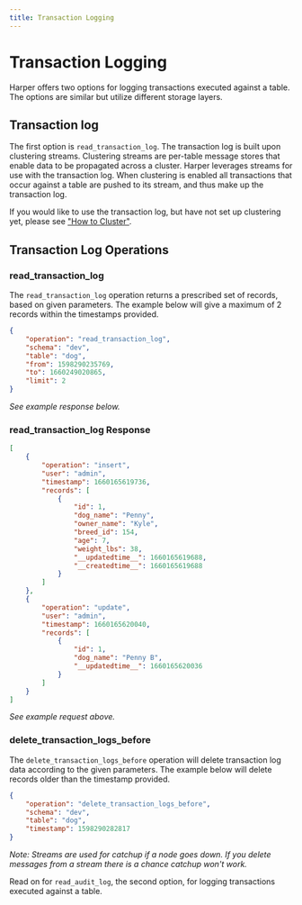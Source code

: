 ```yaml
---
title: Transaction Logging
---
```


# Transaction Logging

Harper offers two options for logging transactions executed against a table. The options are similar but utilize different storage layers.

## Transaction log

The first option is `read_transaction_log`. The transaction log is built upon clustering streams. Clustering streams are per-table message stores that enable data to be propagated across a cluster. Harper leverages streams for use with the transaction log. When clustering is enabled all transactions that occur against a table are pushed to its stream, and thus make up the transaction log.

If you would like to use the transaction log, but have not set up clustering yet, please see ["How to Cluster"](../../developers/clustering/).

## Transaction Log Operations

### read\_transaction\_log

The `read_transaction_log` operation returns a prescribed set of records, based on given parameters. The example below will give a maximum of 2 records within the timestamps provided.

```json
{
    "operation": "read_transaction_log",
    "schema": "dev",
    "table": "dog",
    "from": 1598290235769,
    "to": 1660249020865,
    "limit": 2
}
```

_See example response below._

### read\_transaction\_log Response

```json
[
    {
        "operation": "insert",
        "user": "admin",
        "timestamp": 1660165619736,
        "records": [
            {
                "id": 1,
                "dog_name": "Penny",
                "owner_name": "Kyle",
                "breed_id": 154,
                "age": 7,
                "weight_lbs": 38,
                "__updatedtime__": 1660165619688,
                "__createdtime__": 1660165619688
            }
        ]
    },
    {
        "operation": "update",
        "user": "admin",
        "timestamp": 1660165620040,
        "records": [
            {
                "id": 1,
                "dog_name": "Penny B",
                "__updatedtime__": 1660165620036
            }
        ]
    }
]
```

_See example request above._

### delete\_transaction\_logs\_before

The `delete_transaction_logs_before` operation will delete transaction log data according to the given parameters. The example below will delete records older than the timestamp provided.

```json
{
    "operation": "delete_transaction_logs_before",
    "schema": "dev",
    "table": "dog",
    "timestamp": 1598290282817
}
```

_Note: Streams are used for catchup if a node goes down. If you delete messages from a stream there is a chance catchup won't work._

Read on for `read_audit_log`, the second option, for logging transactions executed against a table.
